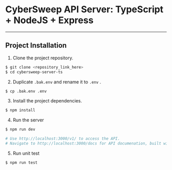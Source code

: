 #  CyberSweep API Server: TypeScript + NodeJS + Express
 
---

## Project Installation
1. Clone the project repository.
```sh
$ git clone <repository_link_here>
$ cd cybersweep-server-ts
```
2. Duplicate `.bak.env` and rename it to `.env` .
```sh
$ cp .bak.env .env
```

3. Install the project dependencies.
```sh
$ npm install
```
4. Run the server
```sh
$ npm run dev

# Use http://localhost:3000/v1/ to access the API.
# Navigate to http://localhost:3000/docs for API documenation, built with Swagger.
```

5. Run unit test
```sh
$ npm run test
```
